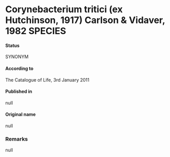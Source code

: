 # Corynebacterium tritici (ex Hutchinson, 1917) Carlson & Vidaver, 1982 SPECIES

#### Status
SYNONYM

#### According to
The Catalogue of Life, 3rd January 2011

#### Published in
null

#### Original name
null

### Remarks
null